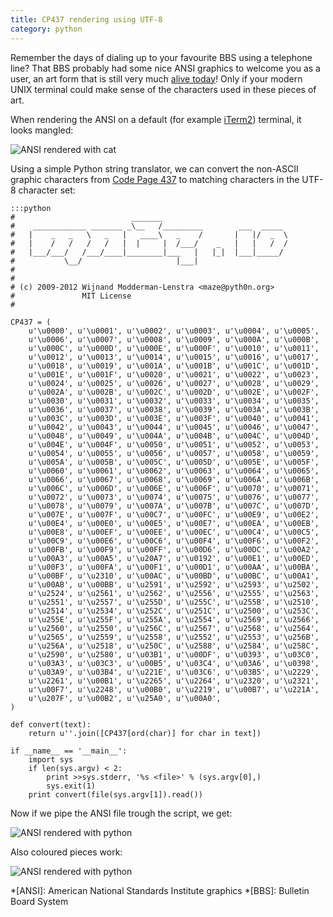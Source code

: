 ```yaml
---
title: CP437 rendering using UTF-8
category: python
---
```

Remember the days of dialing up to your favourite BBS using a telephone line?
That BBS probably had some nice ANSI graphics to welcome you as a user, an art
form that is still very much [alive today](http://sixteencolors.net/)! Only if
your modern UNIX terminal could make sense of the characters used in these
pieces of art.

When rendering the ANSI on a default (for example [iTerm2](http://iterm2.com))
terminal, it looks mangled:

![ANSI rendered with cat](/images/post/cp437-cat.png)

Using a simple Python string translator, we can convert the non-ASCII graphic
characters from [Code Page 437](http://en.wikipedia.org/wiki/Code_page_437) to
matching characters in the UTF-8 character set:

    :::python
    #                          _______
    #    ____________ _______ _\__   /_________        ___  _____
    #   |    _   _   \   _   |   ____\   _    /       |   |/  _  \
    #   |    /   /   /   /   |  |     |  /___/    _   |   |   /  /
    #   |___/___/   /___/____|________|___   |   |_|  |___|_____/
    #           \__/                     |___|
    #
    #
    # (c) 2009-2012 Wijnand Modderman-Lenstra <maze@pyth0n.org>
    #               MIT License
    #

    CP437 = (
        u'\u0000', u'\u0001', u'\u0002', u'\u0003', u'\u0004', u'\u0005',
        u'\u0006', u'\u0007', u'\u0008', u'\u0009', u'\u000A', u'\u000B',
        u'\u000C', u'\u000D', u'\u000E', u'\u000F', u'\u0010', u'\u0011',
        u'\u0012', u'\u0013', u'\u0014', u'\u0015', u'\u0016', u'\u0017',
        u'\u0018', u'\u0019', u'\u001A', u'\u001B', u'\u001C', u'\u001D',
        u'\u001E', u'\u001F', u'\u0020', u'\u0021', u'\u0022', u'\u0023',
        u'\u0024', u'\u0025', u'\u0026', u'\u0027', u'\u0028', u'\u0029',
        u'\u002A', u'\u002B', u'\u002C', u'\u002D', u'\u002E', u'\u002F',
        u'\u0030', u'\u0031', u'\u0032', u'\u0033', u'\u0034', u'\u0035',
        u'\u0036', u'\u0037', u'\u0038', u'\u0039', u'\u003A', u'\u003B',
        u'\u003C', u'\u003D', u'\u003E', u'\u003F', u'\u0040', u'\u0041',
        u'\u0042', u'\u0043', u'\u0044', u'\u0045', u'\u0046', u'\u0047',
        u'\u0048', u'\u0049', u'\u004A', u'\u004B', u'\u004C', u'\u004D',
        u'\u004E', u'\u004F', u'\u0050', u'\u0051', u'\u0052', u'\u0053',
        u'\u0054', u'\u0055', u'\u0056', u'\u0057', u'\u0058', u'\u0059',
        u'\u005A', u'\u005B', u'\u005C', u'\u005D', u'\u005E', u'\u005F',
        u'\u0060', u'\u0061', u'\u0062', u'\u0063', u'\u0064', u'\u0065',
        u'\u0066', u'\u0067', u'\u0068', u'\u0069', u'\u006A', u'\u006B',
        u'\u006C', u'\u006D', u'\u006E', u'\u006F', u'\u0070', u'\u0071',
        u'\u0072', u'\u0073', u'\u0074', u'\u0075', u'\u0076', u'\u0077',
        u'\u0078', u'\u0079', u'\u007A', u'\u007B', u'\u007C', u'\u007D',
        u'\u007E', u'\u007F', u'\u00C7', u'\u00FC', u'\u00E9', u'\u00E2',
        u'\u00E4', u'\u00E0', u'\u00E5', u'\u00E7', u'\u00EA', u'\u00EB',
        u'\u00E8', u'\u00EF', u'\u00EE', u'\u00EC', u'\u00C4', u'\u00C5',
        u'\u00C9', u'\u00E6', u'\u00C6', u'\u00F4', u'\u00F6', u'\u00F2',
        u'\u00FB', u'\u00F9', u'\u00FF', u'\u00D6', u'\u00DC', u'\u00A2',
        u'\u00A3', u'\u00A5', u'\u20A7', u'\u0192', u'\u00E1', u'\u00ED',
        u'\u00F3', u'\u00FA', u'\u00F1', u'\u00D1', u'\u00AA', u'\u00BA',
        u'\u00BF', u'\u2310', u'\u00AC', u'\u00BD', u'\u00BC', u'\u00A1',
        u'\u00AB', u'\u00BB', u'\u2591', u'\u2592', u'\u2593', u'\u2502',
        u'\u2524', u'\u2561', u'\u2562', u'\u2556', u'\u2555', u'\u2563',
        u'\u2551', u'\u2557', u'\u255D', u'\u255C', u'\u255B', u'\u2510',
        u'\u2514', u'\u2534', u'\u252C', u'\u251C', u'\u2500', u'\u253C',
        u'\u255E', u'\u255F', u'\u255A', u'\u2554', u'\u2569', u'\u2566',
        u'\u2560', u'\u2550', u'\u256C', u'\u2567', u'\u2568', u'\u2564',
        u'\u2565', u'\u2559', u'\u2558', u'\u2552', u'\u2553', u'\u256B',
        u'\u256A', u'\u2518', u'\u250C', u'\u2588', u'\u2584', u'\u258C',
        u'\u2590', u'\u2580', u'\u03B1', u'\u00DF', u'\u0393', u'\u03C0',
        u'\u03A3', u'\u03C3', u'\u00B5', u'\u03C4', u'\u03A6', u'\u0398',
        u'\u03A9', u'\u03B4', u'\u221E', u'\u03C6', u'\u03B5', u'\u2229',
        u'\u2261', u'\u00B1', u'\u2265', u'\u2264', u'\u2320', u'\u2321',
        u'\u00F7', u'\u2248', u'\u00B0', u'\u2219', u'\u00B7', u'\u221A',
        u'\u207F', u'\u00B2', u'\u25A0', u'\u00A0',
    )

    def convert(text):
        return u''.join([CP437[ord(char)] for char in text])

    if __name__ == '__main__':
        import sys
        if len(sys.argv) < 2:
            print >>sys.stderr, '%s <file>' % (sys.argv[0],)
            sys.exit(1)
        print convert(file(sys.argv[1]).read())


Now if we pipe the ANSI file trough the script, we get:

![ANSI rendered with python](/images/post/cp437-python.png)

Also coloured pieces work:

![ANSI rendered with python](/images/post/cp437-colors.png)

*[ANSI]: American National Standards Institute graphics
*[BBS]:  Bulletin Board System
